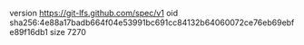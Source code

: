 version https://git-lfs.github.com/spec/v1
oid sha256:4e88a17badb664f04e53991bc691cc84132b64060072ce76eb69ebfe89f16db1
size 7270
